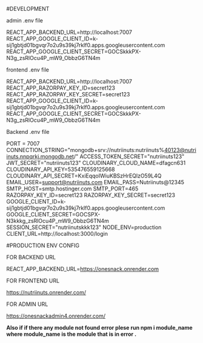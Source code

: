 #DEVELOPMENT

admin .env file 

REACT_APP_BACKEND_URL=http://localhost:7007
REACT_APP_GOOGLE_CLIENT_ID=k-sij1gbtjd01bgvqr7o2u9s39kj7rklf0.apps.googleusercontent.com
REACT_APP_GOOGLE_CLIENT_SECRET=GOCSkkkPX-N3g_zsRlOcu4P_mW9_ObbzG6TN4m

frontend .env file

REACT_APP_BACKEND_URL=http://localhost:7007
REACT_APP_RAZORPAY_KEY_ID=secret123
REACT_APP_RAZORPAY_KEY_SECRET=secret123
REACT_APP_GOOGLE_CLIENT_ID=k-sij1gbtjd01bgvqr7o2u9s39kj7rklf0.apps.googleusercontent.com
REACT_APP_GOOGLE_CLIENT_SECRET=GOCSkkkPX-N3g_zsRlOcu4P_mW9_ObbzG6TN4m



Backend .env file 

PORT = 7007
CONNECTION_STRING="mongodb+srv://nutriinuts:nutriinuts%40123@nutriinuts.nnpqrkj.mongodb.net/"
ACCESS_TOKEN_SECRET="nutriinuts123"
JWT_SECRET="nutriinuts123"
CLOUDINARY_CLOUD_NAME=dfagcn631
CLOUDINARY_API_KEY=535476559125668
CLOUDINARY_API_SECRET=KxiEqqoIWiuKBSzHrEQlzO59L4Q
EMAIL_USER=support@nutriinuts.com
EMAIL_PASS=Nutriinuts@12345
SMTP_HOST=smtp.hostinger.com
SMTP_PORT=465
RAZORPAY_KEY_ID=secret123
RAZORPAY_KEY_SECRET=secret123
GOOGLE_CLIENT_ID=k-sij1gbtjd01bgvqr7o2u9s39kj7rklf0.apps.googleusercontent.com
GOOGLE_CLIENT_SECRET=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N4m
SESSION_SECRET="nutriinutskkk123"
NODE_ENV=production
CLIENT_URL=http://localhost:3000/login

#PRODUCTION ENV CONFIG

FOR BACKEND URL

REACT_APP_BACKEND_URL=https://onesnack.onrender.com

FOR FRONTEND URL

https://nutriinuts.onrender.com/

FOR ADMIN URL

https://onesnackadmin4.onrender.com/


**Also if if there any module not found error plese run npm i module_name where  module_name is the module that is in error .**
